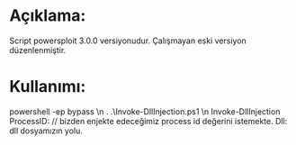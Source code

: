 # Açıklama:
Script powersploit 3.0.0 versiyonudur.
Çalışmayan eski versiyon düzenlenmiştir.
# Kullanımı:
powershell -ep bypass \n
. .\Invoke-DllInjection.ps1 \n
  Invoke-DllInjection
      ProcessID: <id> // bizden enjekte edeceğimiz process id değerini istemekte.
      Dll: dll dosyamızın yolu.
